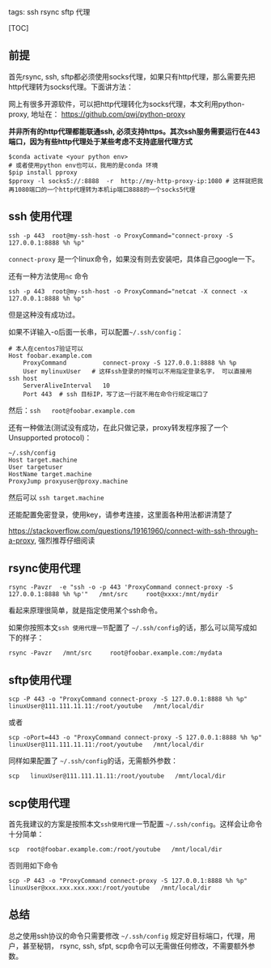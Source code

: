 tags: ssh
     rsync
    sftp
    代理

[TOC]



## 前提

首先rsync, ssh, sftp都必须使用socks代理，如果只有http代理，那么需要先把http代理转为socks代理。下面讲方法：

网上有很多开源软件，可以把http代理转化为socks代理，本文利用python-proxy, 地址在： https://github.com/qwj/python-proxy



**并非所有的http代理都能联通ssh, 必须支持https。其次ssh服务需要运行在443端口，因为有些http代理处于某些考虑不支持底层代理方式**



```shell
$conda activate <your python env>
# 或者使用python env也可以，我用的是conda 环境
$pip install pproxy
$pproxy -l socks5://:8888  -r  http://my-http-proxy-ip:1080 # 这样就把我再1080端口的一个http代理转为本机ip端口8888的一个socks5代理
```



## ssh 使用代理

```shell
ssh -p 443  root@my-ssh-host -o ProxyCommand="connect-proxy -S 127.0.0.1:8888 %h %p" 
```

`connect-proxy` 是一个linux命令，如果没有则去安装吧，具体自己google一下。



还有一种方法使用`nc` 命令

```shell
ssh -p 443  root@my-ssh-host -o ProxyCommand="netcat -X connect -x  127.0.0.1:8888 %h %p" 
```

但是这种没有成功过。

如果不详输入-o后面一长串，可以配置`~/.ssh/config`：

```shell
# 本人在centos7验证可以
Host foobar.example.com
    ProxyCommand          connect-proxy -S 127.0.0.1:8888 %h %p
    User mylinuxUser   # 这样ssh登录的时候可以不用指定登录名字， 可以直接用  ssh host
    ServerAliveInterval   10
    Port 443  # ssh 目标IP，写了这一行就不用在命令行规定端口了
```

然后：`ssh   root@foobar.example.com`

还有一种做法(测试没有成功，在此只做记录，proxy转发程序报了一个Unsupported protocol)：

```shell
~/.ssh/config
Host target.machine
User targetuser   
HostName target.machine
ProxyJump proxyuser@proxy.machine

```

然后可以 `ssh target.machine`



还能配置免密登录，使用key，请参考连接，这里面各种用法都讲清楚了

https://stackoverflow.com/questions/19161960/connect-with-ssh-through-a-proxy, 强烈推荐仔细阅读

## rsync使用代理



```shell
rsync -Pavzr  -e "ssh -o -p 443 'ProxyCommand connect-proxy -S 127.0.0.1:8888 %h %p'"   /mnt/src     root@xxxx:/mnt/mydir
```

看起来原理很简单，就是指定使用某个ssh命令。

如果你按照本文`ssh 使用代理一节`配置了 `~/.ssh/config`的话，那么可以简写成如下的样子：

```shell
rsync -Pavzr   /mnt/src     root@foobar.example.com:/mydata
```



## sftp使用代理

```shell
scp -P 443 -o "ProxyCommand connect-proxy -S 127.0.0.1:8888 %h %p"  linuxUser@111.111.11.11:/root/youtube   /mnt/local/dir
```

或者

```shell
scp -oPort=443 -o "ProxyCommand connect-proxy -S 127.0.0.1:8888 %h %p"  linuxUser@111.111.11.11:/root/youtube   /mnt/local/dir
```

同样如果配置了 `~/.ssh/config`的话，无需额外参数：

```shell
scp   linuxUser@111.111.11.11:/root/youtube   /mnt/local/dir
```





## scp使用代理

首先我建议的方案是按照本文`ssh使用代理`一节配置 `~/.ssh/config`。这样会让命令十分简单：

```shell
scp  root@foobar.example.com:/root/youtube   /mnt/local/dir
```

否则用如下命令

```shell
scp -P 443 -o "ProxyCommand connect-proxy -S 127.0.0.1:8888 %h %p"  linuxUser@xxx.xxx.xxx.xxx:/root/youtube   /mnt/local/dir
```



## 总结

总之使用ssh协议的命令只需要修改 `~/.ssh/config` 规定好目标端口，代理，用户，甚至秘钥， rsync, ssh, sfpt, scp命令可以无需做任何修改，不需要额外参数。
